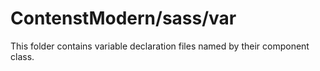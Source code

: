 # ContenstModern/sass/var

This folder contains variable declaration files named by their component class.

